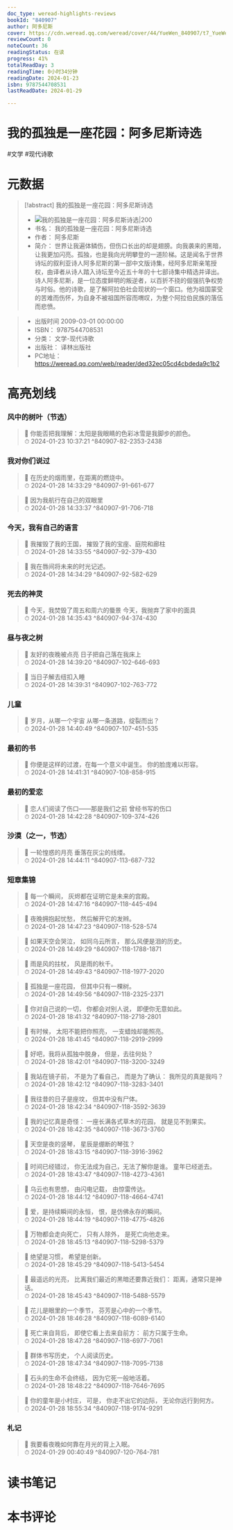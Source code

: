 ```yaml
---
doc_type: weread-highlights-reviews
bookId: "840907"
author: 阿多尼斯
cover: https://cdn.weread.qq.com/weread/cover/44/YueWen_840907/t7_YueWen_840907.jpg
reviewCount: 0
noteCount: 36
readingStatus: 在读
progress: 41%
totalReadDay: 3
readingTime: 0小时34分钟
readingDate: 2024-01-23
isbn: 9787544708531
lastReadDate: 2024-01-29

---
```


# 我的孤独是一座花园：阿多尼斯诗选


#文学 #现代诗歌

# 元数据
> [!abstract] 我的孤独是一座花园：阿多尼斯诗选
> - ![ 我的孤独是一座花园：阿多尼斯诗选|200](https://cdn.weread.qq.com/weread/cover/44/YueWen_840907/t7_YueWen_840907.jpg)
> - 书名： 我的孤独是一座花园：阿多尼斯诗选
> - 作者： 阿多尼斯
> - 简介：     世界让我遍体鳞伤，但伤口长出的却是翅膀。向我袭来的黑暗，让我更加闪亮。孤独，也是我向光明攀登的一道阶梯。这是闻名于世界诗坛的叙利亚诗人阿多尼斯的第一部中文版诗集，经阿多尼斯亲笔授权，由译者从诗人踏入诗坛至今近五十年的十七部诗集中精选并译出。诗人阿多尼斯，是一位态度鲜明的叛逆者，以百折不挠的倔强抗争权势与时俗。他的诗歌，是了解阿拉伯社会现状的一个窗口。他为祖国蒙受的苦难而伤怀，为自身不被祖国所容而喟叹，为整个阿拉伯民族的落伍而悲愤。

> - 出版时间 2009-03-01 00:00:00
> - ISBN： 9787544708531
> - 分类： 文学-现代诗歌
> - 出版社： 译林出版社
> - PC地址：https://weread.qq.com/web/reader/ded32ec05cd4cbdeda9c1b2

# 高亮划线


### 风中的树叶（节选）

> 📌 你能否把我理解：太阳是我眼睛的色彩冰雪是我脚步的颜色。  
> ⏱ 2024-01-23 10:37:21 ^840907-82-2353-2438

### 我对你们说过

> 📌 在历史的烟雨里，在距离的燃烧中。  
> ⏱ 2024-01-28 14:33:29 ^840907-91-661-677

> 📌 因为我航行在自己的双眼里  
> ⏱ 2024-01-28 14:33:37 ^840907-91-706-718

### 今天，我有自己的语言

> 📌 我摧毁了我的王国，
摧毁了我的宝座、庭院和廊柱  
> ⏱ 2024-01-28 14:33:55 ^840907-92-379-430

> 📌 我在唇间将未来的时光记述。  
> ⏱ 2024-01-28 14:34:29 ^840907-92-582-629

### 死去的神灵

> 📌 今天，我焚毁了周五和周六的蜃景
今天，我抛弃了家中的面具  
> ⏱ 2024-01-28 14:35:43 ^840907-94-374-430

### 昼与夜之树

> 📌 友好的夜晚被点亮
日子把自己落在我床上  
> ⏱ 2024-01-28 14:39:20 ^840907-102-646-693

> 📌 当日子解去纽扣入睡  
> ⏱ 2024-01-28 14:39:31 ^840907-102-763-772

### 儿童

> 📌 岁月，从哪一个宇宙
从哪一条道路，绽裂而出？  
> ⏱ 2024-01-28 14:40:49 ^840907-107-451-535

### 最初的书

> 📌 你便是这样的过渡，在每一个意义中诞生。
你的脸庞难以形容。  
> ⏱ 2024-01-28 14:41:31 ^840907-108-858-915

### 最初的爱恋

> 📌 恋人们阅读了伤口——那是我们之前
曾经书写的伤口  
> ⏱ 2024-01-28 14:42:28 ^840907-109-374-426

### 沙漠（之一，节选）

> 📌 一轮惶惑的月亮
垂落在灰尘的线缕。  
> ⏱ 2024-01-28 14:44:11 ^840907-113-687-732

### 短章集锦

> 📌 每一个瞬间，
灰烬都在证明它是未来的宫殿。  
> ⏱ 2024-01-28 14:47:16 ^840907-118-445-494

> 📌 夜晚拥抱起忧愁，
然后解开它的发辫。  
> ⏱ 2024-01-28 14:47:23 ^840907-118-528-574

> 📌 如果天空会哭泣，
如同乌云所言，
那么风便是泪的历史。  
> ⏱ 2024-01-28 14:49:29 ^840907-118-1788-1871

> 📌 雨是风的拄杖，
风是雨的秋千。  
> ⏱ 2024-01-28 14:49:43 ^840907-118-1977-2020

> 📌 孤独是一座花园，
但其中只有一棵树。  
> ⏱ 2024-01-28 14:49:56 ^840907-118-2325-2371

> 📌 你对自己说的一切，
你都会对别人说，
即便你无意如此。  
> ⏱ 2024-01-28 18:41:32 ^840907-118-2718-2801

> 📌 有时候，
太阳不能把你照亮，
一支蜡烛却能照亮。  
> ⏱ 2024-01-28 18:41:45 ^840907-118-2919-2999

> 📌 好吧，我将从孤独中脱身，
但是，去往何处？  
> ⏱ 2024-01-28 18:42:01 ^840907-118-3200-3249

> 📌 我站在镜子前，
不是为了看自己，
而是为了确认：
我所见的真是我吗？  
> ⏱ 2024-01-28 18:42:12 ^840907-118-3283-3401

> 📌 我往昔的日子是座坟，
但其中没有尸体。  
> ⏱ 2024-01-28 18:42:34 ^840907-118-3592-3639

> 📌 我的记忆真是奇怪：
一座长满各式草木的花园，
就是见不到果实。  
> ⏱ 2024-01-28 18:42:35 ^840907-118-3673-3760

> 📌 天空是夜的竖琴，
星辰是绷断的琴弦？  
> ⏱ 2024-01-28 18:43:15 ^840907-118-3916-3962

> 📌 时间已经错过，
你无法成为自己，无法了解你是谁。
童年已经逝去。  
> ⏱ 2024-01-28 18:43:47 ^840907-118-4273-4361

> 📌 乌云也有思想，
由闪电记载，
由惊雷传达。  
> ⏱ 2024-01-28 18:44:12 ^840907-118-4664-4741

> 📌 爱，是持续瞬间的永恒，
恨，是仿佛永存的瞬间。  
> ⏱ 2024-01-28 18:44:19 ^840907-118-4775-4826

> 📌 万物都会走向死亡，
只有人除外，
是死亡向他走来。  
> ⏱ 2024-01-28 18:45:13 ^840907-118-5298-5379

> 📌 绝望是习惯，
希望是创新。  
> ⏱ 2024-01-28 18:45:29 ^840907-118-5413-5454

> 📌 最遥远的光亮，
比离我们最近的黑暗还要靠近我们：
距离，通常只是神话。  
> ⏱ 2024-01-28 18:45:43 ^840907-118-5488-5579

> 📌 花儿是眼里的一个季节，
芬芳是心中的一个季节。  
> ⏱ 2024-01-28 18:46:28 ^840907-118-6089-6140

> 📌 死亡来自背后，
即使它看上去来自前方：
前方只属于生命。  
> ⏱ 2024-01-28 18:47:28 ^840907-118-6977-7061

> 📌 群体书写历史，
个人阅读历史。  
> ⏱ 2024-01-28 18:47:34 ^840907-118-7095-7138

> 📌 石头的生命不会终结，
因为它死一般地活着。  
> ⏱ 2024-01-28 18:48:22 ^840907-118-7646-7695

> 📌 你的童年是小村庄，
可是，
你走不出它的边际，
无论你远行到何方。  
> ⏱ 2024-01-28 18:55:34 ^840907-118-9174-9291

### 札记

> 📌 我要看夜晚如何靠在月光的背上入眠。  
> ⏱ 2024-01-29 00:40:49 ^840907-120-764-781



# 读书笔记




# 本书评论

